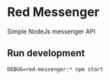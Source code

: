 # Red Messenger

Simple NodeJs messenger API


## Run development

`DEBUG=red-messenger:* npm start`
